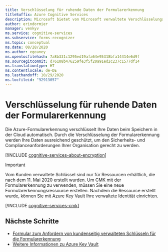 ```yaml
---
title: Verschlüsselung für ruhende Daten der Formularerkennung
titleSuffix: Azure Cognitive Services
description: Microsoft bietet von Microsoft verwaltete Verschlüsselungsschlüssel an und ermöglicht Ihnen auch die Verwaltung Ihrer Cognitive Services-Abonnements mit Ihren eigenen Schlüsseln, den so genannten kundenseitig verwalteten Schlüsseln (Customer Managed Keys, CMK). In diesem Artikel erfahren Sie mehr über die Datenverschlüsselung im Ruhezustand für die Formularerkennung und wie Sie CMK aktivieren und verwalten können.
author: erindormier
manager: venkyv
ms.service: cognitive-services
ms.subservice: forms-recognizer
ms.topic: conceptual
ms.date: 08/28/2020
ms.author: egeaney
ms.openlocfilehash: 7a8b331c1295ed19afa64e95318bfa14414e6d9f
ms.sourcegitcommit: d76108b476259fe3f5f20a91ed2c237c1577df14
ms.translationtype: HT
ms.contentlocale: de-DE
ms.lasthandoff: 10/29/2020
ms.locfileid: "92913057"
---
```

# <a name="form-recognizer-encryption-of-data-at-rest"></a>Verschlüsselung für ruhende Daten der Formularerkennung

Die Azure-Formularerkennung verschlüsselt Ihre Daten beim Speichern in der Cloud automatisch. Durch die Verschlüsselung der Formularerkennung werden Ihre Daten ausreichend geschützt, um den Sicherheits- und Complianceanforderungen Ihrer Organisation gerecht zu werden.

[!INCLUDE [cognitive-services-about-encryption](../includes/cognitive-services-about-encryption.md)]

> [!IMPORTANT]
> Vom Kunden verwaltete Schlüssel sind nur für Ressourcen erhältlich, die nach dem 11. Mai 2020 erstellt wurden. Um CMK mit der Formularerkennung zu verwenden, müssen Sie eine neue Formularerkennungsressource erstellen. Nachdem die Ressource erstellt wurde, können Sie mit Azure Key Vault Ihre verwaltete Identität einrichten.

[!INCLUDE [cognitive-services-cmk](../includes/configure-customer-managed-keys.md)]

## <a name="next-steps"></a>Nächste Schritte

* [Formular zum Anfordern von kundenseitig verwalteten Schlüsseln für die Formularerkennung](https://aka.ms/cogsvc-cmk)
* [Weitere Informationen zu Azure Key Vault](../../key-vault/general/overview.md)